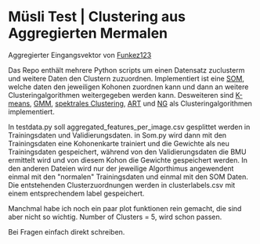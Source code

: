 # Müsli Test | Clustering aus Aggregierten Mermalen

Aggregierter Eingangsvektor von [Funkez123](https://github.com/Funkez123/grain-segmentation)

Das Repo enthält mehrere Python scripts um einen Datensatz zuclusterm und weitere Daten den Clustern zuzuordnen.
Implementiert ist eine [SOM](https://de.wikipedia.org/wiki/Selbstorganisierende_Karte), welche daten den jeweiligen Kohonen zuordnen kann und dann an weitere Clusteringalgorithmen weitergegeben werden kann.
Desweiteren sind [K-means](https://de.wikipedia.org/wiki/K-Means-Algorithmus), [GMM](https://en.wikipedia.org/wiki/Mixture_model), [spektrales Clustering](https://de.wikipedia.org/wiki/Spektrales_Clustering), [ART](https://en.wikipedia.org/wiki/Adaptive_resonance_theory) und [NG](https://de.wikipedia.org/wiki/Neural_Gas)
als Clusteringalgorithmen implementiert.

In testdata.py soll aggregated_features_per_image.csv gesplittet werden in Trainingsdaten und Validierungsdaten.
in Som.py wird dann mit den Trainingsdaten eine Kohonenkarte trainiert und die Gewichte als neu Trainingsdaten gespeichert, während von den Validierungsdaten die BMU ermittelt wird und von diesem Kohon die Gewichte gespeichert werden.
In den anderen Dateien wird nur der jeweilige Algorthimus angewendent einmal mit den "normalen" Trainingsdaten und einmal mit den SOM Daten. Die entstehenden Clusterzuordnungen werden in clusterlabels.csv mit einem entsprechendem label gespeichert.

Manchmal habe ich noch ein paar plot funktionen rein gemacht, die sind aber nicht so wichtig.
Number of Clusters = 5, wird schon passen.

Bei Fragen einfach direkt schreiben.
